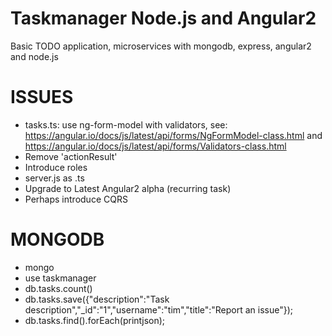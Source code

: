 Taskmanager Node.js and Angular2
==================================

Basic TODO application, microservices with mongodb, express, angular2 and node.js

ISSUES
======
 - tasks.ts: use ng-form-model with validators, 
       see: https://angular.io/docs/js/latest/api/forms/NgFormModel-class.html and https://angular.io/docs/js/latest/api/forms/Validators-class.html         
 - Remove 'actionResult'
 - Introduce roles
 - server.js as .ts 
 - Upgrade to Latest Angular2 alpha (recurring task)
 - Perhaps introduce CQRS 
 
MONGODB
=======
 - mongo
 - use taskmanager
 - db.tasks.count()
 - db.tasks.save({"description":"Task description","_id":"1","username":"tim","title":"Report an issue"});
 - db.tasks.find().forEach(printjson);
